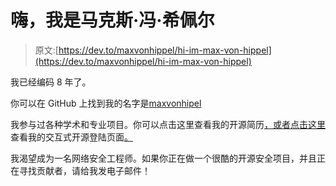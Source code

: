 # 嗨，我是马克斯·冯·希佩尔

> 原文:[https://dev.to/maxvonhippel/hi-im-max-von-hippel](https://dev.to/maxvonhippel/hi-im-max-von-hippel)

我已经编码 8 年了。

你可以在 GitHub 上找到我的名字是[maxvonhipel](https://github.com/maxvonhippel)

我参与过各种学术和专业项目。你可以点击这里查看我的开源简历[，或者点击这里](http://mxvh.pl/resume/)查看我的交互式开源登陆页面[。](http://mxvh.pl)

我渴望成为一名网络安全工程师。如果你正在做一个很酷的开源安全项目，并且正在寻找贡献者，请给我发电子邮件！